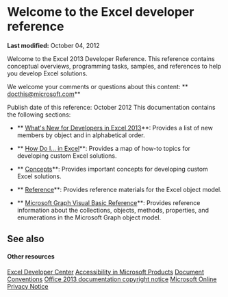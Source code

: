 
# Welcome to the Excel developer reference

 **Last modified:** October 04, 2012

Welcome to the Excel 2013 Developer Reference. This reference contains conceptual overviews, programming tasks, samples, and references to help you develop Excel solutions.

We welcome your comments or questions about this content:  ** [docthis@microsoft.com](mailto:docthis@microsoft.com)**

Publish date of this reference: October 2012
This documentation contains the following sections:

-  ** [What's New for Developers in Excel 2013](http://msdn.microsoft.com/library/a91317a9-8aae-ed5d-9df5-3128fecde1b5%28Office.15%29.aspx)**: Provides a list of new members by object and in alphabetical order.
    
-  ** [How Do I... in Excel](526f01b3-9d1f-1a67-77c9-0e6c162c9304.md)**: Provides a map of how-to topics for developing custom Excel solutions.
    
-  ** [Concepts](http://msdn.microsoft.com/library/a70256be-2b2e-563b-ef70-c1718bcdb15c%28Office.15%29.aspx)**: Provides important concepts for developing custom Excel solutions.
    
-  ** [Reference](11ea8598-8a20-92d5-f98b-0da04263bf2c.md)**: Provides reference materials for the Excel object model.
    
-  ** [Microsoft Graph Visual Basic Reference](86a03877-8263-6280-a54d-68219b03c20b.md)**: Provides reference information about the collections, objects, methods, properties, and enumerations in the Microsoft Graph object model.
    

## See also


#### Other resources


 [Excel Developer Center](http://msdn.microsoft.com/en-us/office/aa905411.aspx)
 [Accessibility in Microsoft Products](http://www.microsoft.com/enable/products/default.aspx)
 [Document Conventions](http://msdn.microsoft.com/en-us/office/aa905365.aspx)
 [Office 2013 documentation copyright notice](http://msdn.microsoft.com/library/a9c2f3d9-cea2-49a3-b709-40dc614b9f86.aspx)
 [Microsoft Online Privacy Notice](http://privacy.microsoft.com/en-us/default.mspx)
